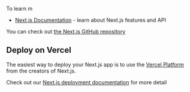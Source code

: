 
To learn m
- [Next.js Documentation](https://nextjs.org/docs) - learn about Next.js features and API
  
You can check out [the Next.js GitHub repository](https://githu.)
## Deploy on Vercel
The easiest way to deploy your Next.js app is to use the [Vercel Platform](https://vercel.com/new?utm_medium=default-template&filter=next.js&utm_source=create-next-app&utm_campaign=create-next-app-readme) from the creators of Next.js.

Check out our [Next.js deployment documentation](https://nextjs.org/docs/deployment) for more detail
